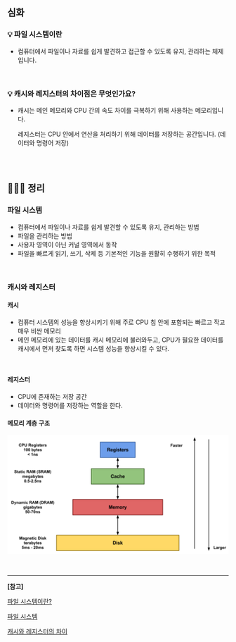 ## 심화

### 💡 파일 시스템이란

- 컴퓨터에서 파일이나 자료를 쉽게 발견하고 접근할 수 있도록 유지, 관리하는 체제입니다.

<br>

### 💡 캐시와 레지스터의 차이점은 무엇인가요?

- 캐시는 메인 메모리와 CPU 간의 속도 차이를 극복하기 위해 사용하는 메모리입니다.

  레지스터는 CPU 안에서 연산을 처리하기 위해 데이터를 저장하는 공간입니다. (데이터와 명령어 저장)

<br>

<br>

## 🏃🏻‍♀️ 정리

### 파일 시스템

- 컴퓨터에서 파일이나 자료를 쉽게 발견할 수 있도록 유지, 관리하는 방법
- 파일을 관리하는 방법
- 사용자 영역이 아닌 커널 영역에서 동작
- 파일을 빠르게 읽기, 쓰기, 삭제 등 기본적인 기능을 원활히 수행하기 위한 목적

<br>

### 캐시와 레지스터

#### 캐시

- 컴퓨터 시스템의 성능을 향상시키기 위해 주로 CPU 칩 안에 포함되는 빠르고 작고 매우 비싼 메모리
- 메인 메모리에 있는 데이터를 캐시 메모리에 불러와두고, CPU가 필요한 데이터를 캐시에서 먼저 찾도록 하면 시스템 성능을 향상시킬 수 있다.

<br>

#### 레지스터

- CPU에 존재하는 저장 공간
- 데이터와 명령어를 저장하는 역할을 한다.



#### 메모리 계층 구조

![Deep-Memory](./src/Deep-Memory.png)

<br>

---

**[참고]**

[파일 시스템이란?](https://security-nanglam.tistory.com/228)

[파일 시스템](https://hackforus.tistory.com/1)

[캐시와 레지스터의 차이](http://melonicedlatte.com/computer/2018/11/07/190754.html)